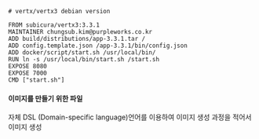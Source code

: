 ```
# vertx/vertx3 debian version

FROM subicura/vertx3:3.3.1 
MAINTAINER chungsub.kim@purpleworks.co.kr 
ADD build/distributions/app-3.3.1.tar / 
ADD config.template.json /app-3.3.1/bin/config.json 
ADD docker/script/start.sh /usr/local/bin/ 
RUN ln -s /usr/local/bin/start.sh /start.sh 
EXPOSE 8080 
EXPOSE 7000 
CMD ["start.sh"]
```

#### 이미지를 만들기 위한 파일

자체 DSL \(Domain-specific language\)언어를 이용하여 이미지 생성 과정을 적어서 이미지 생성

